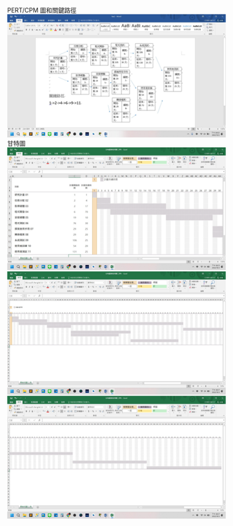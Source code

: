 PERT/CPM 圖和關鍵路徑
![01.jpg](01.jpg "01")
甘特圖
![02.jpg](02.jpg "02")
![03.jpg](03.jpg "03")
![04.jpg](04.jpg "04")
